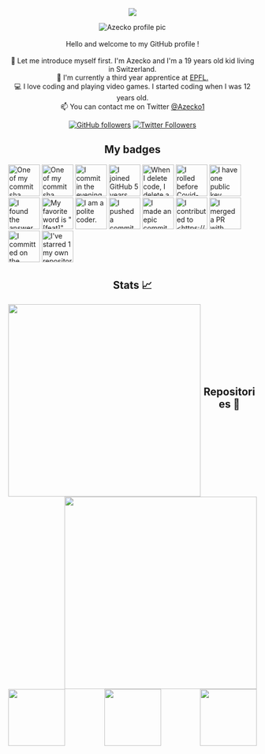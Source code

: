   <div align="center">
    <img src="https://capsule-render.vercel.app/api?type=waving&color=gradient&customColorList=12&height=120&section=header&text=Azecko&fontSize=32&animation=fadeIn&fontAlignY=30&descSize=12&descAlignY=46&descAlign=54.5&desc=Coding%20is%20cool,%20somehow.">
  </div>
  
  <!-- <h1 align="center">
    <img src="https://readme-typing-svg.herokuapp.com?color=%2336BCF7&size=27&center=true&vCenter=true&lines=Welcome+!;I'm+Azecko;And+here+is+my+GitHub+!">
  </h1> -->

  <p align="center">
    <img src="https://images.weserv.nl/?url=avatars.githubusercontent.com/u/30987143?v=4&h=300&w=300&fit=cover&mask=circle&maxage=7d" alt="Azecko profile pic"/>       <br><br>
    Hello and welcome to my GitHub profile !
    <br>
    <br>
    🥷 Let me introduce myself first. I'm Azecko and I'm a 19 years old kid living in Switzerland.<br>
    📖 I'm currently a third year apprentice at <a href="https://www.epfl.ch/en/" target="_blank">EPFL.</a><br>  
    💻 I love coding and playing video games. I started coding when I was 12 years old.<br>
    📫 You can contact me on Twitter <a href="https://twitter.com/Azecko1" target="_blank">@Azecko1</a>
  </p>
  <p align="center">
    <a href="https://github.com/Azecko"><img alt="GitHub followers" src="https://img.shields.io/github/followers/Azecko?label=Follow%20me%20on%20github&style=social"></a>
    <a href="https://twitter.com/Azecko1"><img alt="Twitter Followers" src="https://img.shields.io/twitter/follow/Azecko1?label=follow%20me%20on%20twitter&style=social"></a>
  </p>

  <h2 align="center">My badges</h2>
  <!-- my-badges start -->
<a href="my-badges/a-commit.md"><img src="https://my-badges.github.io/my-badges/a-commit.png" alt="One of my commit sha starts with &quot;a&quot;." title="One of my commit sha starts with &quot;a&quot;." width="64"></a>
<a href="my-badges/ab-commit.md"><img src="https://my-badges.github.io/my-badges/ab-commit.png" alt="One of my commit sha starts with &quot;ab&quot;." title="One of my commit sha starts with &quot;ab&quot;." width="64"></a>
<a href="my-badges/evening-commits.md"><img src="https://my-badges.github.io/my-badges/evening-commits.png" alt="I commit in the evening." title="I commit in the evening." width="64"></a>
<a href="my-badges/github-anniversary-5.md"><img src="https://my-badges.github.io/my-badges/github-anniversary-5.png" alt="I joined GitHub 5 years ago." title="I joined GitHub 5 years ago." width="64"></a>
<a href="my-badges/mass-delete-commit.md"><img src="https://my-badges.github.io/my-badges/mass-delete-commit.png" alt="When I delete code, I delete a lot." title="When I delete code, I delete a lot." width="64"></a>
<a href="my-badges/covid-19.md"><img src="https://my-badges.github.io/my-badges/covid-19.png" alt="I rolled before Covid-19: Survivor of the Great TP Shortage" title="I rolled before Covid-19: Survivor of the Great TP Shortage" width="64"></a>
<a href="my-badges/public-keys-1.md"><img src="https://my-badges.github.io/my-badges/public-keys-1.png" alt="I have one public key" title="I have one public key" width="64"></a>
<a href="my-badges/the-ultimate-question.md"><img src="https://my-badges.github.io/my-badges/the-ultimate-question.png" alt="I found the answer to the ultimate question of life, the universe, and everything!" title="I found the answer to the ultimate question of life, the universe, and everything!" width="64"></a>
<a href="my-badges/favorite-word.md"><img src="https://my-badges.github.io/my-badges/favorite-word.png" alt="My favorite word is &quot;[feat]&quot;." title="My favorite word is &quot;[feat]&quot;." width="64"></a>
<a href="my-badges/polite-coder.md"><img src="https://my-badges.github.io/my-badges/polite-coder.png" alt="I am a polite coder." title="I am a polite coder." width="64"></a>
<a href="my-badges/cafe-commit.md"><img src="https://my-badges.github.io/my-badges/cafe-commit.png" alt="I pushed a commit with &quot;cafe&quot; 2 times." title="I pushed a commit with &quot;cafe&quot; 2 times." width="64"></a>
<a href="my-badges/epic-commit.md"><img src="https://my-badges.github.io/my-badges/epic-commit.png" alt="I made an epic commit with a message over 500 chars." title="I made an epic commit with a message over 500 chars." width="64"></a>
<a href="my-badges/my-badges-contributor.md"><img src="https://my-badges.github.io/my-badges/my-badges-contributor.png" alt="I contributed to &lt;https://github.com/my-badges/my-badges&gt;!" title="I contributed to &lt;https://github.com/my-badges/my-badges&gt;!" width="64"></a>
<a href="my-badges/this-is-fine.md"><img src="https://my-badges.github.io/my-badges/this-is-fine.png" alt="I merged a PR with failing checks" title="I merged a PR with failing checks" width="64"></a>
<a href="my-badges/spooky-commit.md"><img src="https://my-badges.github.io/my-badges/spooky-commit.png" alt="I committed on the Halloween! Boo!" title="I committed on the Halloween! Boo!" width="64"></a>
<a href="my-badges/self-star.md"><img src="https://my-badges.github.io/my-badges/self-star.png" alt="I&apos;ve starred 1 my own repositories." title="I&apos;ve starred 1 my own repositories." width="64"></a>
<!-- my-badges end -->

  <h2 align="center">Stats 📈</h2>
  <div align="center">
    <img align="left" width=390 src="https://github-readme-streak-stats.herokuapp.com/?user=Azecko&theme=react&border=61dafb"/>
    <img align="right" width=390 src="https://github-readme-stats.vercel.app/api?username=Azecko&show_icons=true&theme=react&border_color=61dafb"/>
  </div>
  <br><br><br><br><br><br><br><br>

  <h2 align="center">Repositories 📂</h2>
    <div width="100%" align="center">
      <a align="left" href="https://github.com/Azecko/botonews-1" title="Botonews"><img align="left" height="115" src="https://github-readme-stats.vercel.app/api/pin/?username=Azecko&repo=botonews-1&theme=react&border_color=61dafb&border_radius=10"></a>
      <a align="right" href="https://github.com/Azecko/Kata-APOD" title="Kata-APOD"><img align="right" height="115" src="https://github-readme-stats.vercel.app/api/pin/?username=Azecko&repo=Kata-APOD&theme=react&border_color=61dafb&border_radius=10"></a>
    </div>
    <br><br><br><br><br><br>
    <div width="100%" align="center">
      <a align="center" href="https://github.com/Azecko/jdt-generator" title="jdt-generator"><img align="center" height="115" src="https://github-readme-stats.vercel.app/api/pin/?username=Azecko&repo=jdt-generator&theme=react&border_color=61dafb&border_radius=10"></a>
</div>
